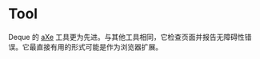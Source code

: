 # Tool
Deque 的 [aXe](https://www.deque.com/axe/) 工具更为先进。与其他工具相同，它检查页面并报告无障碍性错误。它最直接有用的形式可能是作为浏览器扩展。

